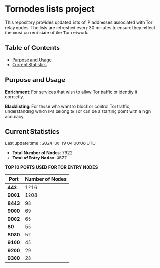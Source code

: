 # Tornodes lists project

This repository provides updated lists of IP addresses associated with Tor relay nodes. The lists are refreshed every 30 minutes to ensure they reflect the most current state of the Tor network.

## Table of Contents

- [Purpose and Usage](#purpose-and-usage)
- [Current Statistics](#current-statistics)


## Purpose and Usage

**Enrichment**: For services that wish to allow Tor traffic or identify it correctly.

**Blacklisting**: For those who want to block or control Tor traffic, understanding which IPs belong to Tor can be a starting point with a high accuracy.

## Current Statistics

Last update time : 2024-06-19 04:00:08 UTC

- **Total Number of Nodes**: 7922
- **Total of Entry Nodes**: 3577

**TOP 10 PORTS USED FOR TOR ENTRY NODES**

| **Port** | **Number of Nodes** |
|------|-----------------|
| **443**   | 1216  |
| **9001**   | 1208  |
| **8443**   | 98  |
| **9000**   | 69  |
| **9002**   | 65  |
| **80**   | 55  |
| **8080**   | 52  |
| **9100**   | 45  |
| **9200**   | 29  |
| **9300**   | 28  |

